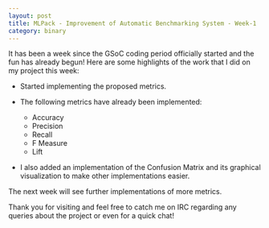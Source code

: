 ```yaml
---
layout: post
title: MLPack - Improvement of Automatic Benchmarking System - Week-1
category: binary
---
```


It has been a week since the GSoC coding period officially started and the fun has already begun! 
Here are some highlights of the work that I did on my project this week:

* Started implementing the proposed metrics.
* The following metrics have already been implemented:

	* Accuracy
	* Precision
	* Recall
	* F Measure
	* Lift

* I also added an implementation of the Confusion Matrix and its graphical visualization to make other implementations easier.

The next week will see further implementations of more metrics. 

Thank you for visiting and feel free to catch me on IRC regarding any queries about the project or even for a quick chat!
